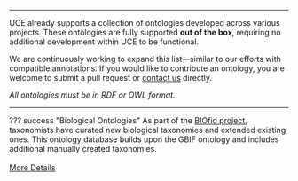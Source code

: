 <hr class="mt-0"/>

UCE already supports a collection of ontologies developed across various projects. These ontologies are fully supported **out of the box**, requiring no additional development within UCE to be functional.

We are continuously working to expand this list—similar to our efforts with compatible annotations. If you would like to contribute an ontology, you are welcome to submit a pull request or [contact us](#TODO) directly.

*All ontologies must be in RDF or OWL format.*

<hr/>

??? success "Biological Ontologies"
    As part of the [BIOfid project](#TODO), taxonomists have curated new biological taxonomies and extended existing ones. This ontology database builds upon the GBIF ontology and includes additional manually created taxonomies.
    <br/>
    <br/>
    [More Details](#TODO)
